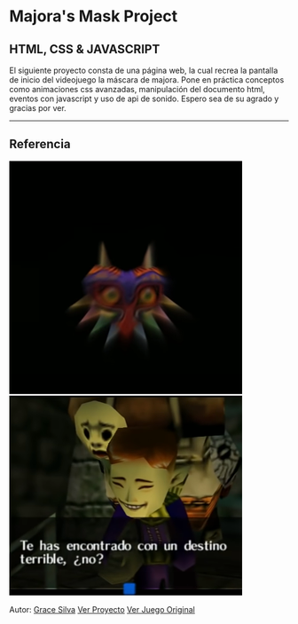 # Majora's Mask Project

## HTML, CSS & JAVASCRIPT

El siguiente proyecto consta de una página web, la cual recrea la pantalla de inicio del videojuego la máscara de majora. 
Pone en práctica conceptos como animaciones css avanzadas, manipulación del documento html, eventos con javascript y uso de api de sonido.
Espero sea de su agrado y gracias por ver.
***

## Referencia

![mascara de majora](img/reference.png)
![vendedor de mascaras felices](img/reference2.png)

Autor: [Grace Silva](https://github.com/Grace-Silva)
[Ver Proyecto](https://grace-silva.github.io/Majoras-Mask-Project/)
[Ver Juego Original](https://www.nintendo.es/Juegos/Nintendo-64/The-Legend-of-Zelda-Majora-s-Mask-269525.html)
